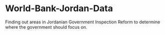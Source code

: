# World-Bank-Jordan-Data
Finding out areas in Jordanian Government Inspection Reform to determine where the government should focus on. 
